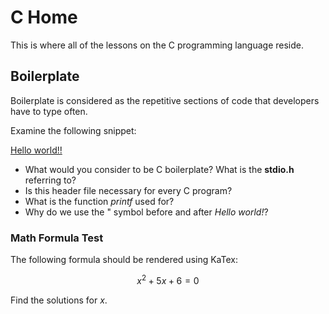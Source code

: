 # C Home
This is where all of the lessons on the C programming language reside.

## Boilerplate
Boilerplate is considered as the repetitive sections of code that developers have to type often.

Examine the following snippet:

[Hello world!!](./hello.html)

- What would you consider to be C boilerplate? What is the **stdio.h** referring to?
- Is this header file necessary for every C program?
- What is the function *printf* used for?
- Why do we use the " symbol before and after *Hello world!*?

### Math Formula Test
The following formula should be rendered using KaTex:

$$x^2+5x+6=0$$

Find the solutions for $x$.
